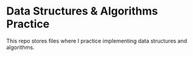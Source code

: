 # Data Structures & Algorithms Practice
This repo stores files where I practice implementing data structures and algorithms.
